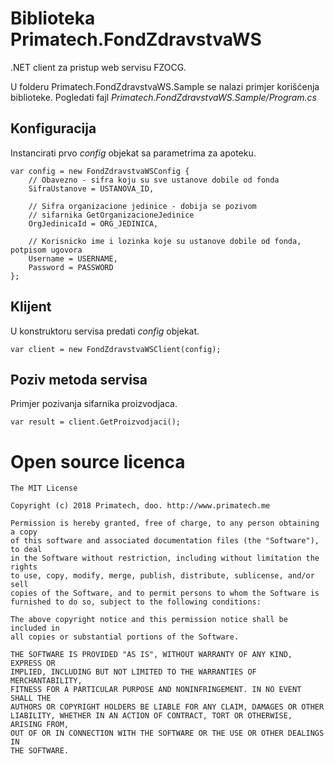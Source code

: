 # Biblioteka Primatech.FondZdravstvaWS 

.NET client za pristup web servisu FZOCG.

U folderu Primatech.FondZdravstvaWS.Sample se nalazi primjer korišćenja biblioteke. Pogledati fajl *Primatech.FondZdravstvaWS.Sample/Program.cs*


## Konfiguracija
 
Instancirati prvo *config* objekat sa parametrima za apoteku.

    var config = new FondZdravstvaWSConfig {
        // Obavezno - sifra koju su sve ustanove dobile od fonda
        SifraUstanove = USTANOVA_ID,
        
        // Sifra organizacione jedinice - dobija se pozivom 
        // sifarnika GetOrganizacioneJedinice
        OrgJedinicaId = ORG_JEDINICA,
        
        // Korisnicko ime i lozinka koje su ustanove dobile od fonda, potpisom ugovora
        Username = USERNAME,
        Password = PASSWORD
    };
    
## Klijent

U konstruktoru servisa predati *config* objekat.
    
    var client = new FondZdravstvaWSClient(config);
    
## Poziv metoda servisa

Primjer pozivanja sifarnika proizvodjaca.

    var result = client.GetProizvodjaci();

# Open source licenca



    The MIT License

    Copyright (c) 2018 Primatech, doo. http://www.primatech.me

    Permission is hereby granted, free of charge, to any person obtaining a copy
    of this software and associated documentation files (the "Software"), to deal
    in the Software without restriction, including without limitation the rights
    to use, copy, modify, merge, publish, distribute, sublicense, and/or sell
    copies of the Software, and to permit persons to whom the Software is
    furnished to do so, subject to the following conditions:

    The above copyright notice and this permission notice shall be included in
    all copies or substantial portions of the Software.

    THE SOFTWARE IS PROVIDED "AS IS", WITHOUT WARRANTY OF ANY KIND, EXPRESS OR
    IMPLIED, INCLUDING BUT NOT LIMITED TO THE WARRANTIES OF MERCHANTABILITY,
    FITNESS FOR A PARTICULAR PURPOSE AND NONINFRINGEMENT. IN NO EVENT SHALL THE
    AUTHORS OR COPYRIGHT HOLDERS BE LIABLE FOR ANY CLAIM, DAMAGES OR OTHER
    LIABILITY, WHETHER IN AN ACTION OF CONTRACT, TORT OR OTHERWISE, ARISING FROM,
    OUT OF OR IN CONNECTION WITH THE SOFTWARE OR THE USE OR OTHER DEALINGS IN
    THE SOFTWARE.
